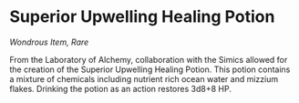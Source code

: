 # Superior Upwelling Healing Potion

*Wondrous Item, Rare*

From the Laboratory of Alchemy, collaboration with the Simics allowed for the creation of the Superior Upwelling Healing Potion. This potion contains a mixture of chemicals including nutrient rich ocean water and mizzium flakes. Drinking the potion as an action restores 3d8+8 HP.

